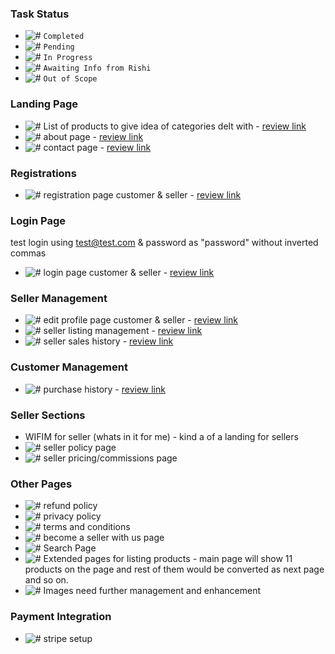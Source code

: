 ### Task Status
- ![#](https://placehold.it/15/00FF00/000000?text=+) `Completed`
- ![#](https://placehold.it/15/FF0000/000000?text=+) `Pending`
- ![#](https://placehold.it/15/05B3FF/000000?text=+) `In Progress`
- ![#](https://placehold.it/15/FFC443/000000?text=+) `Awaiting Info from Rishi`
- ![#](https://placehold.it/15/707172/000000?text=+) `Out of Scope`

### Landing Page
- ![#](https://placehold.it/15/00FF00/000000?text=+) List of products to give idea of categories delt with - [review link](http://lnvw.hatchboxapp.com/)
- ![#](https://placehold.it/15/00FF00/000000?text=+) about page - [review link](http://lnvw.hatchboxapp.com/pages/about)
- ![#](https://placehold.it/15/00FF00/000000?text=+) contact page - [review link](http://lnvw.hatchboxapp.com/pages/contact)

### Registrations
- ![#](https://placehold.it/15/00FF00/000000?text=+) registration page customer & seller - [review link](http://lnvw.hatchboxapp.com/users/sign_up)

### Login Page
test login using test@test.com & password as "password" without inverted commas
- ![#](https://placehold.it/15/00FF00/000000?text=+) login page customer & seller - [review link](http://lnvw.hatchboxapp.com/users/sign_in)

### Seller Management
- ![#](https://placehold.it/15/00FF00/000000?text=+) edit profile page customer & seller - [review link](http://lnvw.hatchboxapp.com/users/edit)
- ![#](https://placehold.it/15/00FF00/000000?text=+) seller listing management - [review link](http://lnvw.hatchboxapp.com/seller)
- ![#](https://placehold.it/15/00FF00/000000?text=+) seller sales history - [review link](http://lnvw.hatchboxapp.com/sales)

### Customer Management
- ![#](https://placehold.it/15/00FF00/000000?text=+) purchase history - [review link](http://lnvw.hatchboxapp.com/purchases)

### Seller Sections
- WIFIM for seller (whats in it for me) - kind a of a landing for sellers
- ![#](https://placehold.it/15/FFC443/000000?text=+) seller policy page
- ![#](https://placehold.it/15/FFC443/000000?text=+) seller pricing/commissions page

### Other Pages
- ![#](https://placehold.it/15/FFC443/000000?text=+) refund policy
- ![#](https://placehold.it/15/FFC443/000000?text=+) privacy policy
- ![#](https://placehold.it/15/FFC443/000000?text=+) terms and conditions
- ![#](https://placehold.it/15/FFC443/000000?text=+) become a seller with us page
- ![#](https://placehold.it/15/FF0000/000000?text=+) Search Page
- ![#](https://placehold.it/15/FF0000/000000?text=+) Extended pages for listing products - main page will show 11 products on the page and rest of them would be converted as next page and so on.
- ![#](https://placehold.it/15/FF0000/000000?text=+) Images need further management and enhancement

### Payment Integration
- ![#](https://placehold.it/15/05B3FF/000000?text=+) stripe setup
